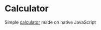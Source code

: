 # Calculator

Simple [calculator](https://konstabartosh.github.io/calculator/)  made on native JavaScript